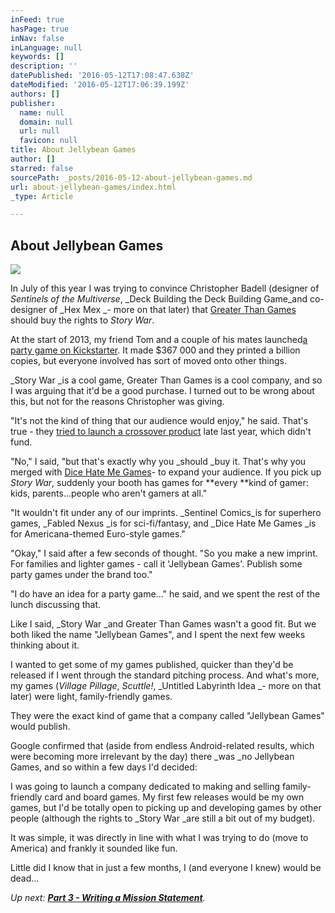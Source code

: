```yaml
---
inFeed: true
hasPage: true
inNav: false
inLanguage: null
keywords: []
description: ''
datePublished: '2016-05-12T17:08:47.638Z'
dateModified: '2016-05-12T17:06:39.199Z'
authors: []
publisher:
  name: null
  domain: null
  url: null
  favicon: null
title: About Jellybean Games
author: []
starred: false
sourcePath: _posts/2016-05-12-about-jellybean-games.md
url: about-jellybean-games/index.html
_type: Article

---
```

## About Jellybean Games
![](https://the-grid-user-content.s3-us-west-2.amazonaws.com/e38947af-aea5-4d60-b129-bd097b4bcafe.png)

In July of this year I was trying to convince Christopher Badell (designer of _Sentinels of the Multiverse_, _Deck Building the Deck Building Game_and co-designer of _Hex Mex _- more on that later) that [Greater Than Games][0] should buy the rights to _Story War_.

At the start of 2013, my friend Tom and a couple of his mates launched[a party game on Kickstarter][1]. It made $367 000 and they printed a billion copies, but everyone involved has sort of moved onto other things.

_Story War _is a cool game, Greater Than Games is a cool company, and so I was arguing that it'd be a good purchase. I turned out to be wrong about this, but not for the reasons Christopher was giving.

"It's not the kind of thing that our audience would enjoy," he said. That's true - they [tried to launch a crossover product][2] late last year, which didn't fund.

"No," I said, "but that's exactly why you _should _buy it. That's why you merged with [Dice Hate Me Games][3]- to expand your audience. If you pick up _Story War_, suddenly your booth has games for **every **kind of gamer: kids, parents...people who aren't gamers at all."

"It wouldn't fit under any of our imprints. _Sentinel Comics_is for superhero games, _Fabled Nexus _is for sci-fi/fantasy, and _Dice Hate Me Games _is for Americana-themed Euro-style games."

"Okay," I said after a few seconds of thought. "So you make a new imprint. For families and lighter games - call it 'Jellybean Games'. Publish some party games under the brand too."

"I do have an idea for a party game..." he said, and we spent the rest of the lunch discussing that.

Like I said, _Story War _and Greater Than Games wasn't a good fit. But we both liked the name "Jellybean Games", and I spent the next few weeks thinking about it.

I wanted to get some of my games published, quicker than they'd be released if I went through the standard pitching process. And what's more, my games (_Village Pillage_, _Scuttle!_, _Untitled Labyrinth Idea _- more on that later) were light, family-friendly games.

They were the exact kind of game that a company called "Jellybean Games" would publish.

Google confirmed that (aside from endless Android-related results, which were becoming more irrelevant by the day) there _was _no Jellybean Games, and so within a few days I'd decided:

I was going to launch a company dedicated to making and selling family-friendly card and board games. My first few releases would be my own games, but I'd be totally open to picking up and developing games by other people (although the rights to _Story War _are still a bit out of my budget).

It was simple, it was directly in line with what I was trying to do (move to America) and frankly it sounded like fun.

Little did I know that in just a few months, I (and everyone I knew) would be dead...

_Up next: **[Part 3 - Writing a Mission Statement][4]**._

[0]: http://www.greaterthangames.com/
[1]: https://www.kickstarter.com/projects/cantripgames/story-war-the-storytelling-party-game
[2]: https://www.kickstarter.com/projects/gtgames/story-war-sentinel-conflict-and-cosmic-contest-com?ref=users
[3]: http://www.dicehatemegames.com/
[4]: http://www.beard.blue/the-blue-beard-business-story-part-2--2
